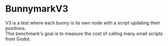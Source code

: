 # BunnymarkV3

V3 is a test where each bunny is its own node with a script updating their positions.  
This benchmark's goal is to measure the cost of calling many small scripts from Godot.
